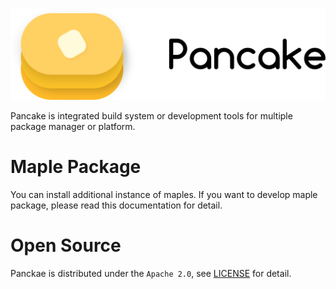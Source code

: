 ![](./Documentation/readme.png)


Pancake is integrated build system or development tools for multiple package manager or platform.

# Maple Package

You can install additional instance of maples.
If you want to develop maple package, please read this documentation for detail.
# Open Source
Panckae is distributed under the `Apache 2.0`, see [LICENSE](./LICENSE) for detail.
